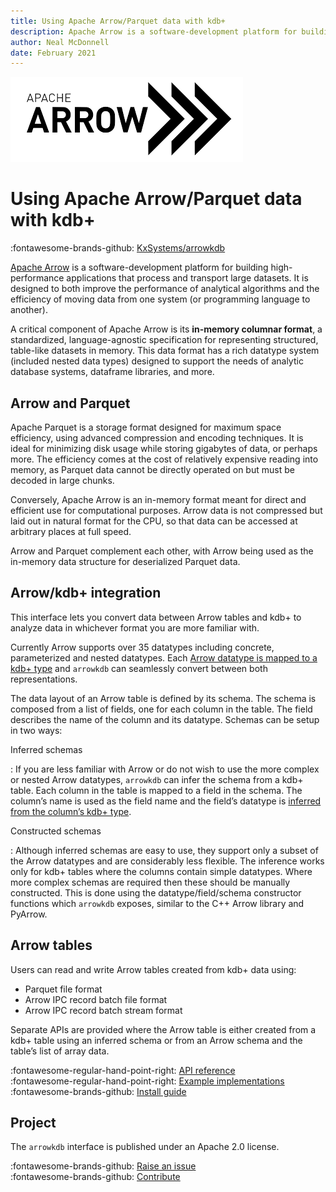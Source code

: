 ```yaml
---
title: Using Apache Arrow/Parquet data with kdb+
description: Apache Arrow is a software-development platform for building high-performance applications that process and transport large datasets
author: Neal McDonnell
date: February 2021
---
```

![Arrow](../img/apache_arrow.png)
# Using Apache Arrow/Parquet data with kdb+

:fontawesome-brands-github:
[KxSystems/arrowkdb](https://github.com/KxSystems/arrowkdb)



[Apache Arrow](https://arrow.apache.org/) is a software-development platform for building high-performance applications that process and transport large datasets. It is designed to both improve the performance of analytical algorithms and the efficiency of moving data from one system (or programming language to another).

A critical component of Apache Arrow is its **in-memory columnar format**, a standardized, language-agnostic specification for representing structured, table-like datasets in memory. This data format has a rich datatype system (included nested data types) designed to support the needs of analytic database systems, dataframe libraries, and more.



## Arrow and Parquet

Apache Parquet is a storage format designed for maximum space efficiency, using advanced compression and encoding techniques. It is ideal for minimizing disk usage while storing gigabytes of data, or perhaps more. The efficiency comes at the cost of relatively expensive reading into memory, as Parquet data cannot be directly operated on but must be  decoded in large chunks.

Conversely, Apache Arrow is an in-memory format meant for direct and efficient use for computational purposes. Arrow data is not compressed but laid out in  natural format for the CPU, so that data can be accessed at arbitrary places at full speed. 

Arrow and Parquet complement each other, with Arrow being used as the in-memory data structure for deserialized Parquet data.



## Arrow/kdb+ integration

This interface lets you convert data between Arrow tables and kdb+
to analyze data in whichever format you are more familiar with.  

Currently Arrow supports over 35 datatypes including concrete, parameterized and nested datatypes.  Each [Arrow datatype is mapped to a kdb+ type](arrow-types.md) and `arrowkdb` can seamlessly convert between both representations.

The data layout of an Arrow table is defined by its schema.  The schema is composed from a list of fields, one for each column in the table.  The field  describes the name of the column and its datatype.  Schemas can be setup in two ways:


Inferred schemas

: If you are less familiar with Arrow or do not wish to use the more complex or nested Arrow datatypes, `arrowkdb` can infer the schema from a kdb+ table.  Each column in the table is mapped to a field in the schema.  The column’s name is used as the field name and the field’s datatype is [inferred from the column’s kdb+ type](arrow-types/#inferred-datatypes).

Constructed schemas

: Although inferred schemas are easy to use, they support only a subset of the Arrow datatypes and are considerably less flexible. The inference works only for kdb+ tables where the columns contain simple datatypes. Where more complex schemas are required then these should be manually constructed. This is done using the datatype/field/schema constructor functions which `arrowkdb` exposes, similar to the C++ Arrow library and PyArrow.


## Arrow tables

Users can read and write Arrow tables created from kdb+ data using:

-   Parquet file format
-   Arrow IPC record batch file format
-   Arrow IPC record batch stream format

Separate APIs are provided where the Arrow table is either created from a kdb+ table using an inferred schema or from an Arrow schema and the table’s list of array data.

:fontawesome-regular-hand-point-right:
[API reference](reference.md)
<br>
:fontawesome-regular-hand-point-right:
[Example implementations](examples.md)
<br>
:fontawesome-brands-github:
[Install guide](https://github.com/KxSystems/arrowkdb#installation)


## Project

The `arrowkdb` interface is published under an Apache 2.0 license.

:fontawesome-brands-github:
[Raise an issue](https://github.com/KxSystems/arrowkdb/issues)
<br>
:fontawesome-brands-github:
[Contribute](https://github.com/KxSystems/arrowkdb/blob/master/CONTRIBUTING.md)
